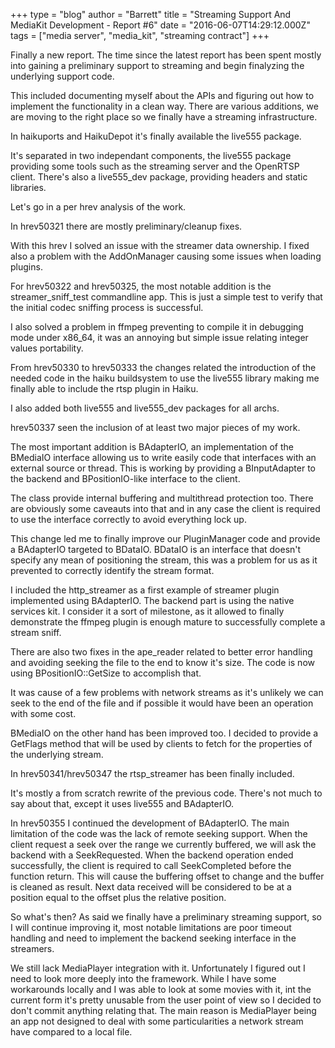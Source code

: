+++
type = "blog"
author = "Barrett"
title = "Streaming Support And MediaKit Development - Report #6"
date = "2016-06-07T14:29:12.000Z"
tags = ["media server", "media_kit", "streaming contract"]
+++

Finally a new report. The time since the latest report has been spent mostly into gaining a preliminary support to streaming and begin finalyzing the underlying support code.

This included documenting myself about the APIs and figuring out how to implement the functionality in a clean way. There are various additions, we are moving to the right place so we finally have a streaming infrastructure.
<!--break-->
In haikuports and HaikuDepot it's finally available the live555 package.

It's separated in two independant components, the live555 package providing some tools such as the streaming server and the OpenRTSP client. There's also a live555_dev package, providing headers and static libraries.

Let's go in a per hrev analysis of the work.

In hrev50321 there are mostly preliminary/cleanup fixes.

With this hrev I solved an issue with the streamer data ownership. I fixed also a problem with the AddOnManager causing some issues when loading plugins.

For hrev50322 and hrev50325, the most notable addition is the streamer_sniff_test commandline app.
This is just a simple test to verify that the initial codec sniffing process is successful.

I also solved a problem in ffmpeg preventing to compile it in debugging mode under x86_64, it was an annoying but simple issue relating integer values portability.

From hrev50330 to hrev50333 the changes related the introduction of the needed code in the haiku buildsystem to use the live555 library making me finally able to include the rtsp plugin in Haiku.

I also added both live555 and live555_dev packages for all archs.

hrev50337 seen the inclusion of at least two major pieces of my work.

The most important addition is BAdapterIO, an implementation of the BMediaIO interface allowing us to write easily code that interfaces with an external source or thread.
This is working by providing a BInputAdapter to the backend and BPositionIO-like interface to the client.

The class provide internal buffering and multithread protection too. There are obviously some caveauts into that and in any case the client is required to use the interface correctly to avoid everything lock up.

This change led me to finally improve our PluginManager code and provide a BAdapterIO targeted to BDataIO. BDataIO is an interface that doesn't specify any mean of positioning the stream, this was a problem for us as it prevented to correctly identify the stream format.

I included the http_streamer as a first example of streamer plugin implemented using BAdapterIO. The backend part is using the native services kit. I consider it a sort of milestone, as it allowed to finally demonstrate the ffmpeg plugin is enough mature to successfully complete a stream sniff.

There are also two fixes in the ape_reader related to better error handling and avoiding seeking the file to the end to know it's size. The code is now using BPositionIO::GetSize to accomplish that.

It was cause of a few problems with network streams as it's unlikely we can seek to the end of the file and if possible it would have been an operation with some cost.

BMediaIO on the other hand has been improved too. I decided to provide a GetFlags method that will be used by clients to fetch for the properties of the underlying stream.

In hrev50341/hrev50347 the rtsp_streamer has been finally included.

It's mostly a from scratch rewrite of the previous code. There's not much to say about that, except it uses live555 and BAdapterIO.

In hrev50355 I continued the development of BAdapterIO. The main limitation of the code was the lack of remote seeking support. When the client request a seek over the range we currently buffered, we will ask the backend with a SeekRequested. When the backend operation ended successfully, the client is required to call SeekCompleted before the function return. This will cause the buffering offset to change and the buffer is cleaned as result. Next data received will be considered to be at a position equal to the offset plus the relative position.

So what's then? As said we finally have a preliminary streaming support, so I will continue improving it, most notable limitations are poor timeout handling and need to implement the backend seeking interface in the streamers.

We still lack MediaPlayer integration with it. Unfortunately I figured out I need to look more deeply into the framework. While I have some workarounds locally and I was able to look at some movies with it, int the current form it's pretty unusable from the user point of view so I decided to don't commit anything relating that. The main reason is MediaPlayer being an app not designed to deal with some particularities a network stream have compared to a local file.